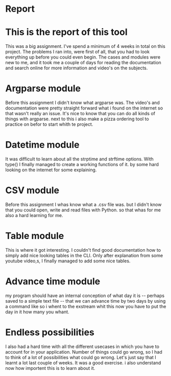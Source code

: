 # Report

# This is the report of this tool

This was a big assignment. I've spend a minimum of 4 weeks in total on this project.
The problems I ran into, were first of all, that you had to look everything up before you could even begin.
The cases and modules were new to me, and it took me a couple of days for reading the documentation and 
search online for more information and video's on the subjects.

# Argparse module

Before this assignment I didn't know what argparse was. The video's and documentation were pretty straight forward what i found on the internet
so that wasn't really an issue. It's nice to know that you can do all kinds of things with argparse.
next to this i also make a pizza ordering tool to practice on befor to start whith te project.

# Datetime module

It was difficult to learn about all the strptime and strftime options. With type() I finally managed to
create a working functions of it. 
by some hard looking on the internet for some explaining.

# CSV module

Before this assignment I whas know what a .csv file was. but I didn't know that you could open, write and read files with Python. 
so that whas for me also a hard learning for me. 

# Table module

This is where it got interesting. I couldn't find good documentation how to simply add nice looking tables in the CLI. Only after explanation from some youtube video,s, I finally managed to add some nice tables.

# Advance time module

my program should have an internal conception of what day it is -- perhaps saved to a simple text file -- that we can advance time by two days by using a command like
so i whent to the exstream whit this now you have to put the day in it how many you whant.


# Endless possibilities

I also had a hard time with all the different usecases in which you have to account for in your application. Number of things could go wrong, so I had to think of a lot of possibilities what could go wrong.
Let's just say that I learnt a lot last couple of weeks. 
It was a good exercise.
i also understand now how importent this is to learn about it.
